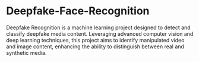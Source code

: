# Deepfake-Face-Recognition
Deepfake Recognition is a machine learning project designed to detect and classify deepfake media content. Leveraging advanced computer vision and deep learning techniques, this project aims to identify manipulated video and image content, enhancing the ability to distinguish between real and synthetic media.
